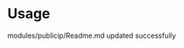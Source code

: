 # Usage

<!--- BEGIN_TF_DOCS --->
modules/publicip/Readme.md updated successfully

<!--- END_TF_DOCS --->

